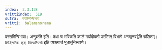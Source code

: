 ```yaml
---
index:  3.3.138
vrittiindex:  619
sutra:  परस्मिन्विभाषा
vritti:  balamanorama 
---
```


परसमिन्विभाषा। अनुवर्तते इति। तथा च भविष्यति काले मर्यादोक्तौ परस्मिन् विभागे अनद्यनवद्वेति फलितम्। `लिङ्निमित्ते लृङ् क्रियातिपत्तौ` इति व्याख्यातं भूधातुनिरूपणे। 

